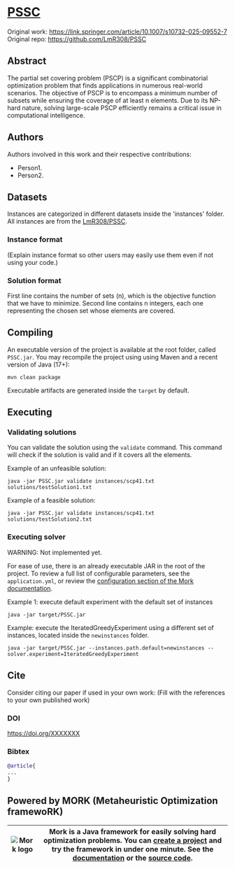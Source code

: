 # [PSSC](https://doi.org/XXXXX)

Original work: https://link.springer.com/article/10.1007/s10732-025-09552-7
Original repo: https://github.com/LmR308/PSSC

## Abstract
The partial set covering problem (PSCP) is a significant combinatorial optimization problem that finds applications in numerous real-world scenarios. The objective of PSCP is to encompass a minimum number of subsets while ensuring the coverage of at least n elements. Due to its NP-hard nature, solving large-scale PSCP efficiently remains a critical issue in computational intelligence. 

## Authors
Authors involved in this work and their respective contributions:
- Person1.
- Person2.
## Datasets

Instances are categorized in different datasets inside the 'instances' folder. All instances are from the [LmR308/PSSC]([https://archive.ics.uci.edu/ml/index.php](https://github.com/LmR308/PSSC)).

### Instance format

(Explain instance format so other users may easily use them even if not using your code.)

### Solution format
First line contains the number of sets (n), which is the objective function that we have to minimize.
Second line contains n integers, each one representing the chosen set whose elements are covered.


## Compiling
An executable version of the project is available at the root folder, called `PSSC.jar`. You may recompile the project using using Maven and a recent version of Java (17+):

```shell
mvn clean package
```

Executable artifacts are generated inside the `target` by default.


## Executing
### Validating solutions

You can validate the solution using the `validate` command. This command will check if the solution is valid and if it covers all the elements.

Example of an unfeasible solution:

```shell
java -jar PSSC.jar validate instances/scp41.txt solutions/testSolution1.txt
```

Example of a feasible solution:

```shell
java -jar PSSC.jar validate instances/scp41.txt solutions/testSolution2.txt
``` 

### Executing solver
WARNING: Not implemented yet.

For ease of use, there is an already executable JAR in the root of the project.
To review a full list of configurable parameters, see the `application.yml`, or review the [configuration section of the Mork documentation](https://docs.mork-optimization.com/en/latest/features/config/).

Example 1: execute default experiment with the default set of instances
```text
java -jar target/PSSC.jar 
```

Example: execute the IteratedGreedyExperiment using a different set of instances, located inside the `newinstances` folder.
```
java -jar target/PSSC.jar --instances.path.default=newinstances --solver.experiment=IteratedGreedyExperiment
```

## Cite

Consider citing our paper if used in your own work:
(Fill with the references to your own published work)

### DOI
https://doi.org/XXXXXXX

### Bibtex
```bibtex
@article{
...
}
```

## Powered by MORK (Metaheuristic Optimization framewoRK)
| ![Mork logo](https://user-images.githubusercontent.com/55482385/233611563-4f5c91f2-af36-4437-a4b5-572b6655487a.svg) | Mork is a Java framework for easily solving hard optimization problems. You can [create a project](https://generator.mork-optimization.com/) and try the framework in under one minute. See the [documentation](https://docs.mork-optimization.com/en/latest/) or the [source code](https://github.com/mork-optimization/mork). |
|--|--|
